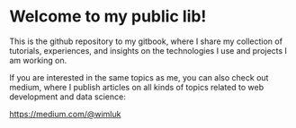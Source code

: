 # Welcome to my public lib!

This is the github repository to my gitbook, where I share my collection of tutorials, experiences, and insights on the technologies I use and projects I am working on.

If you are interested in the same topics as me, you can also check out medium, where I publish articles on all kinds of topics related to web development and data science:

https://medium.com/@wimluk
